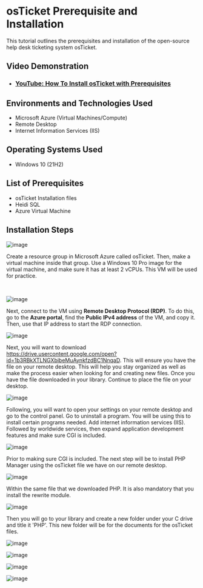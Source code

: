 # osTicket Prerequisite and Installation
This tutorial outlines the prerequisites and installation of the open-source help desk ticketing system osTicket.<br />


<h2>Video Demonstration</h2>

- ### [YouTube: How To Install osTicket with Prerequisites](https://www.youtube.com)

<h2>Environments and Technologies Used</h2>

- Microsoft Azure (Virtual Machines/Compute)
- Remote Desktop
- Internet Information Services (IIS)

<h2>Operating Systems Used </h2>

- Windows 10</b> (21H2)

<h2>List of Prerequisites</h2>

- osTicket Installation files 
- Heidi SQL
- Azure Virtual Machine

<h2>Installation Steps</h2>

![image](https://github.com/user-attachments/assets/f148c728-8f42-4470-b2e5-cf92e358f4b8)
<p>
Create a resource group in Microsoft Azure called osTicket. Then, make a virtual machine inside that group. Use a Windows 10 Pro image for the virtual machine, and make sure it has at least 2 vCPUs. This VM will be used for practice.
</p>
<br />

![image](https://github.com/user-attachments/assets/6a368591-f067-4720-b8ee-42772970dc16)

Next, connect to the VM using **Remote Desktop Protocol (RDP)**. To do this, go to the **Azure portal**, find the **Public IPv4 address** of the VM, and copy it. Then, use that IP address to start the RDP connection.

![image](https://github.com/user-attachments/assets/f3cbb380-d11b-437f-8f49-5a920c3114df)

Next, you will want to download https://drive.usercontent.google.com/open?id=1b3RBkXTLNGXbibeMuAynkfzdBC1NnqaD. This will ensure you have the file on your remote desktop. This will help you stay organized as well as make the process easier when looking for and creating new files. Once you have the file downloaded in your library. Continue to place the file on your desktop.

![image](https://github.com/user-attachments/assets/eef23dcd-ec7d-48bd-bd90-707b48184e72)

Following, you will want to open your settings on your remote desktop and go to the control panel. Go to uninstall a program. You will be using this to install certain programs needed. Add internet information services (IIS). Followed by worldwide services, then expand application development features and make sure CGI is included. 

![image](https://github.com/user-attachments/assets/21c5c7f5-dce0-46c0-81ec-8ec4d9740063)

Prior to making sure CGI is included. The next step will be to install PHP Manager using the osTicket file we have on our remote desktop. 

![image](https://github.com/user-attachments/assets/ee8d2866-239d-4f55-8528-9322e4b2e1d5)

Within the same file that we downloaded PHP. It is also mandatory that you install the rewrite module. 

![image](https://github.com/user-attachments/assets/060b94c9-0f5b-4db9-9ae8-214044bf5c43)

Then you will go to your library and create a new folder under your C drive and title it 'PHP'. This new folder will be for the documents for the osTicket files.

![image](https://github.com/user-attachments/assets/abdaeeb8-a786-44cc-a750-2d42dbd51e79)

![image](https://github.com/user-attachments/assets/c4b23947-deee-4f17-94e2-a62b1be42f66)

![image](https://github.com/user-attachments/assets/ea9dae0e-b40d-4dbc-86bf-3da1d3a03e8d)

![image](https://github.com/user-attachments/assets/0534cb7f-7bbb-4305-b89b-927e8cf92914)

